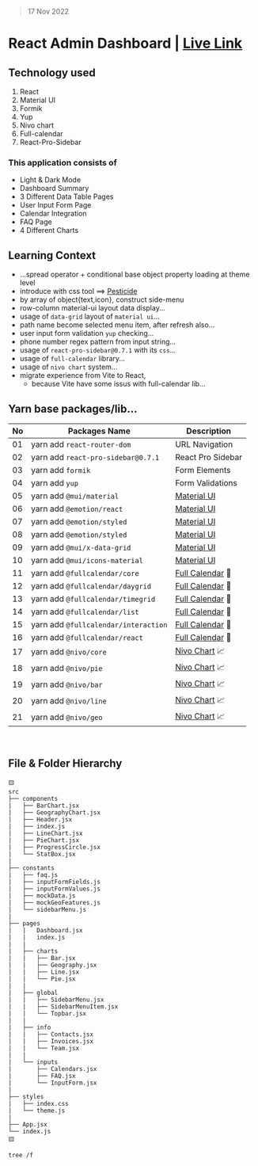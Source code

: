 > 17 Nov 2022

# React Admin Dashboard | [Live Link][hostedLink]


## Technology used
1. React
2. Material UI 
3. Formik
4. Yup
5. Nivo chart
6. Full-calendar
7. React-Pro-Sidebar



### This application consists of 
* Light & Dark Mode
* Dashboard Summary
* 3 Different Data Table Pages
* User Input Form Page  
* Calendar Integration
* FAQ Page
* 4 Different Charts



## Learning Context
* ...spread operator + conditional base object property loading at theme level
* introduce with css tool ==> [Pesticide][link]
* by array of object{text,icon}, construct side-menu
* row-column material-ui layout data display...
* usage of `data-grid` layout of `material ui`...
* path name become selected menu item, after refresh also...
* user input form validation `yup` checking...
* phone number regex pattern from input string...
* usage of `react-pro-sidebar@0.7.1` with its `css`...
* usage of `full-calendar` library...
* usage of `nivo chart` system...
* migrate experience from Vite to React, 
    * because Vite have some issus with full-calendar lib...



## Yarn base packages/lib...
|No | Packages Name                    | Description      |
|---|----------------------------------|------------------|
|01 |yarn add `react-router-dom`       | URL Navigation   |
|02 |yarn add `react-pro-sidebar@0.7.1`| React Pro Sidebar|
|03 |yarn add `formik`                 | Form Elements    |
|04 |yarn add `yup`                    | Form Validations |
|05 |yarn add `@mui/material`          | [Material UI][mui] |
|06 |yarn add `@emotion/react`         | [Material UI][mui] |
|07 |yarn add `@emotion/styled`        | [Material UI][mui] |
|08 |yarn add `@emotion/styled`        | [Material UI][mui] |
|09 |yarn add `@mui/x-data-grid`       | [Material UI][mui] |
|10 |yarn add `@mui/icons-material`    | [Material UI][mui] |
|11 |yarn add `@fullcalendar/core`       | [Full Calendar][📆] 📆 |
|12 |yarn add `@fullcalendar/daygrid`    | [Full Calendar][📆] 📆 |
|13 |yarn add `@fullcalendar/timegrid`   | [Full Calendar][📆] 📆 |
|14 |yarn add `@fullcalendar/list`       | [Full Calendar][📆] 📆 |
|15 |yarn add `@fullcalendar/interaction`| [Full Calendar][📆] 📆 |
|16 |yarn add `@fullcalendar/react`      | [Full Calendar][📆] 📆 |
|17 |yarn add `@nivo/core`             | [Nivo Chart][📈] 📈 |
|18 |yarn add `@nivo/pie`              | [Nivo Chart][📈] 📈 |
|19 |yarn add `@nivo/bar`              | [Nivo Chart][📈] 📈 |
|20 |yarn add `@nivo/line`             | [Nivo Chart][📈] 📈 |
|21 |yarn add `@nivo/geo`              | [Nivo Chart][📈] 📈 |

<br />

## File & Folder Hierarchy

```
🟨
src
├── components
|   ├── BarChart.jsx
|   ├── GeographyChart.jsx
|   ├── Header.jsx
|   ├── index.js
|   ├── LineChart.jsx
|   ├── PieChart.jsx
|   ├── ProgressCircle.jsx
|   └── StatBox.jsx
|
├── constants
|   ├── faq.js
|   ├── inputFormFields.js
|   ├── inputFormValues.js
|   ├── mockData.js
|   ├── mockGeoFeatures.js
|   └── sidebarMenu.js
|
├── pages
|   |   Dashboard.jsx
|   |   index.js
|   |
|   ├── charts
|   |   ├── Bar.jsx
|   |   ├── Geography.jsx
|   |   ├── Line.jsx
|   |   └── Pie.jsx
|   |
|   ├── global
|   |   ├── SidebarMenu.jsx
|   |   ├── SidebarMenuItem.jsx
|   |   └── Topbar.jsx
|   |
|   ├── info
|   |   ├── Contacts.jsx
|   |   ├── Invoices.jsx
|   |   └── Team.jsx
|   |
|   └── inputs
|       ├── Calendars.jsx
|       ├── FAQ.jsx
|       └── InputForm.jsx
|
├── styles
|   ├── index.css
|   └── theme.js
|
├── App.jsx
└── index.js
🟨
```

```
tree /f
```


[📈]: https://nivo.rocks
[📆]: https://fullcalendar.io
[hostedLink]: https://react-adb-mui.netlify.app
[mui]: https://mui.com/material-ui/getting-started/installation
[link]: https://chrome.google.com/webstore/detail/pesticide-for-chrome/bakpbgckdnepkmkeaiomhmfcnejndkbi

<!-- 
https://youtu.be/EBCdyQ_HFMo 
-->